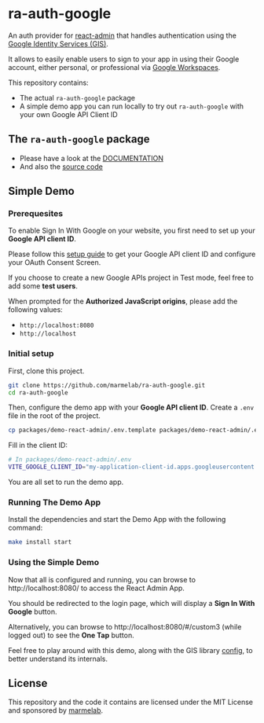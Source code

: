 # ra-auth-google

An auth provider for [react-admin](https://github.com/marmelab/react-admin) that handles authentication using the [Google Identity Services (GIS)](https://developers.google.com/identity/gsi/web/guides/overview?hl=en).

It allows to easily enable users to sign to your app in using their Google account, either personal, or professional via [Google Workspaces](https://workspace.google.com/).

This repository contains:

-   The actual `ra-auth-google` package
-   A simple demo app you can run locally to try out `ra-auth-google` with your own Google API Client ID

## The `ra-auth-google` package

-   Please have a look at the [DOCUMENTATION](./packages/ra-auth-google/Readme.md)
-   And also the [source code](https://github.com/marmelab/ra-auth-google/tree/main/packages/ra-auth-google)

## Simple Demo

### Prerequesites

To enable Sign In With Google on your website, you first need to set up your **Google API client ID**.

Please follow this [setup guide](https://developers.google.com/identity/gsi/web/guides/get-google-api-clientid?hl=en) to get your Google API client ID and configure your OAuth Consent Screen.

If you choose to create a new Google APIs project in Test mode, feel free to add some **test users**.

When prompted for the **Authorized JavaScript origins**, please add the following values:

- `http://localhost:8080`
- `http://localhost`

### Initial setup

First, clone this project.

```sh
git clone https://github.com/marmelab/ra-auth-google.git
cd ra-auth-google
```

Then, configure the demo app with your **Google API client ID**. Create a `.env` file in the root of the project.

```sh
cp packages/demo-react-admin/.env.template packages/demo-react-admin/.env
```

Fill in the client ID:

```sh
# In packages/demo-react-admin/.env
VITE_GOOGLE_CLIENT_ID="my-application-client-id.apps.googleusercontent.com"
```

You are all set to run the demo app.

### Running The Demo App

Install the dependencies and start the Demo App with the following command:

```sh
make install start
```

### Using the Simple Demo

Now that all is configured and running, you can browse to http://localhost:8080/ to access the React Admin App.

You should be redirected to the login page, which will display a **Sign In With Google** button.

Alternatively, you can browse to http://localhost:8080/#/custom3 (while logged out) to see the **One Tap** button.

Feel free to play around with this demo, along with the GIS library [config](https://developers.google.com/identity/gsi/web/reference/js-reference?hl=en#IdConfiguration), to better understand its internals.

## License

This repository and the code it contains are licensed under the MIT License and sponsored by [marmelab](https://marmelab.com).

